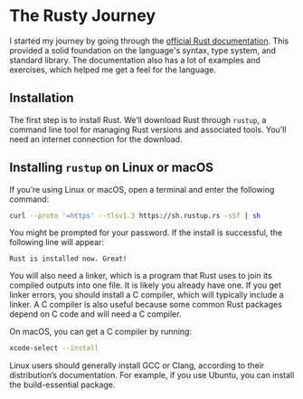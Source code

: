 # The Rusty Journey

I started my journey by going through the [official Rust documentation](https://doc.rust-lang.org/book/). This provided a solid foundation on the language's syntax, type system, and standard library. The documentation also has a lot of examples and exercises, which helped me get a feel for the language.

## Installation

The first step is to install Rust. We’ll download Rust through `rustup`, a command line tool for managing Rust versions and associated tools. You’ll need an internet connection for the download.

## Installing `rustup` on Linux or macOS

If you’re using Linux or macOS, open a terminal and enter the following command:

```sh
curl --proto '=https' --tlsv1.3 https://sh.rustup.rs -sSf | sh
```

You might be prompted for your password. If the install is successful, the following line will appear:

```
Rust is installed now. Great!
```

You will also need a linker, which is a program that Rust uses to join its compiled outputs into one file. It is likely you already have one. If you get linker errors, you should install a C compiler, which will typically include a linker. A C compiler is also useful because some common Rust packages depend on C code and will need a C compiler.

On macOS, you can get a C compiler by running:

```sh
xcode-select --install
```

Linux users should generally install GCC or Clang, according to their distribution’s documentation. For example, if you use Ubuntu, you can install the build-essential package.
